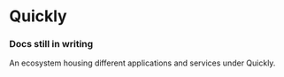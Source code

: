 # Quickly
### Docs still in writing 
An ecosystem housing different applications and services under Quickly. 
